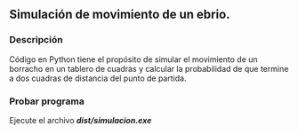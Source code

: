 
## Simulación de movimiento de un ebrio.

### Descripción
Código en Python tiene el propósito de simular el movimiento de un borracho en un tablero de cuadras y calcular la probabilidad de que termine a dos cuadras de distancia del punto de partida.

### Probar programa
Ejecute el archivo ***dist/simulacion.exe***
